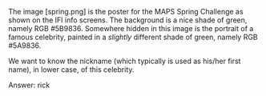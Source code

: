 The image [spring.png] is the poster for the MAPS Spring Challenge as shown on
the IFI info screens. The background is a nice shade of green, namely RGB
#5B9836. Somewhere hidden in this image is the portrait of a famous
celebrity, painted in a _slightly_ different shade of green, namely RGB
#5A9836.

We want to know the nickname (which typically is used as his/her first name),
in lower case, of this celebrity.

Answer: rick
